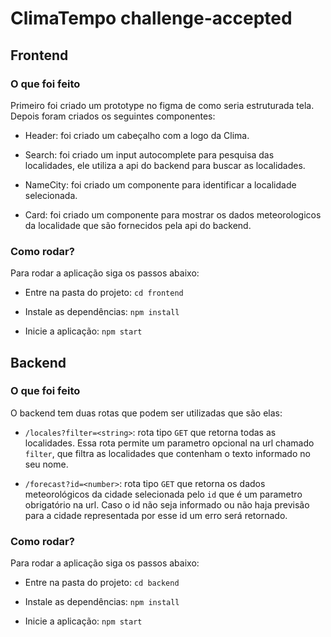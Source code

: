 # ClimaTempo challenge-accepted
## Frontend
### O que foi feito

Primeiro foi criado um prototype no figma de como seria estruturada tela. Depois foram criados os seguintes componentes: 
- Header: foi criado um cabeçalho com a logo da Clima. 

- Search: foi criado um input autocomplete para pesquisa das localidades, ele utiliza a api do backend para buscar as localidades.

- NameCity: foi criado um componente para identificar a localidade selecionada.

- Card: foi criado um componente para mostrar os dados meteorologicos da localidade que são fornecidos pela api do backend.

### Como rodar?

Para rodar a aplicação siga os passos abaixo: 

- Entre na pasta do projeto: `cd frontend` 

- Instale as dependências: `npm install`

- Inicie a aplicação: `npm start`

## Backend
### O que foi feito
O backend tem duas rotas que podem ser utilizadas que são elas:

- `/locales?filter=<string>`: rota tipo `GET` que retorna todas as localidades. Essa rota permite um parametro opcional na url chamado `filter`, que filtra as localidades que contenham o texto informado no seu nome.

- `/forecast?id=<number>`: rota tipo `GET` que retorna os dados meteorológicos da cidade selecionada pelo `id` que é um parametro obrigatório na url. Caso o id não seja informado ou não haja previsão para a cidade representada por esse id um erro será retornado.

### Como rodar?

Para rodar a aplicação siga os passos abaixo:

- Entre na pasta do projeto: `cd backend`

- Instale as dependências: `npm install`

- Inicie a aplicação: `npm start`
